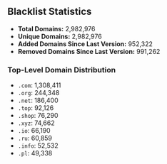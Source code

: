 ## Blacklist Statistics

- **Total Domains:** 2,982,976
- **Unique Domains:** 2,982,976
- **Added Domains Since Last Version:** 952,322
- **Removed Domains Since Last Version:** 991,262

### Top-Level Domain Distribution

-  `.com`: 1,308,411
-  `.org`: 244,348
-  `.net`: 186,400
-  `.top`: 92,126
-  `.shop`: 76,290
-  `.xyz`: 74,662
-  `.io`: 66,190
-  `.ru`: 60,859
-  `.info`: 52,532
-  `.pl`: 49,338
